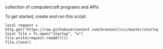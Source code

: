 collection of computercraft programs and APIs

To get started, create and run this script:
```
local request = http.get("https://raw.githubusercontent.com/brooswit/ccc/master/startup")
local file = fs.open("startup", "w")
file.write(request.readAll())
file.close()
```
